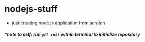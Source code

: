 # nodejs-stuff

* just creating node.js application from scratch
#### <em>*note to self: run `git init` within terminal to initialize repository</em>

